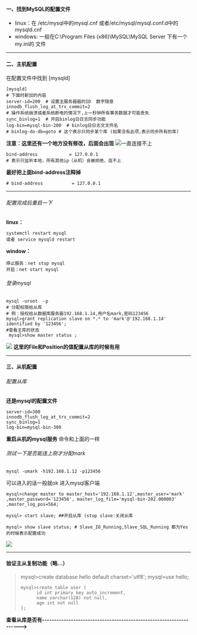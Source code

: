 #### 一、找到MySQL的配置文件
- linux：在  /etc/mysql中的mysql.cnf 
   或者/etc/mysql/mysql.conf.d中的mysqld.cnf
- windows: 一般在C:\Program Files (x86)\MySQL\MySQL Server 下有一个my.ini的  文件

***
#### 二、主机配置
在配置文件中找到  [mysqld]
```shell
[mysqld]
# 下面时新加的内容
server-id=200  # 设置主服务器器的ID  数字随意
innodb_flush_log_at_trx_commit=2
# 操作系统崩溃或者系统断电的情况下,上一秒钟所有事务数据才可能丢失
sync_binlog=1  # 开启binlog日日志同步功能
log-bin=mysql-bin-200  # binlog日日志文文件名
# binlog-do-db=goto # 这个表示只同步某个库 (如果没有此项,表示同步所有的库)
```
**注意：这里还有一个地方没有修改，后面会出现**
![一直连接不上](https://img-blog.csdnimg.cn/20190414171144320.png)
```shell
bind-address            = 127.0.0.1
# 表示只监听本地，所有其他ip（从机）会被拒绝，连不上
```
**最好把上面bind-address注释掉**
```shell
# bind-address           = 127.0.0.1
```
***
###### 配置完成后重启一下
**linux：**
```
systemctl restart mysql
或者 service mysqld restart
```
**window：**
```
停止服务：net stop mysql
开启：net start mysql
```
###### 登录mysql
```
mysql -uroot  -p
# 分配权限给从库
# 例：授权给从数据库服务器192.168.1.14,用户名mark,密码123456
mysql>grant replication slave on *.* to 'mark'@'192.168.1.14' identified by '123456';
#查看主库的状态
 mysql>show master status ; 
```
![](https://img-blog.csdnimg.cn/20190414173033897.png)
**这里的File和Position的值配置从库的时候有用**
***
#### 三、从机配置
###### 配置从库
**还是mysql的配置文件**
```shell
server-id=300
innodb_flush_log_at_trx_commit=2
sync_binlog=1
log-bin=mysql-bin-300
```
**重启从机的mysql服务**
命令和上面的一样

###### 测试一下是否能连上刚才分配mark
```shell
mysql -umark -h192.168.1.12 -p123456
```
可以进入的话一般就ok
进入mysql客户端
```
mysql>change master to master_host='192.168.1.12',master_user='mark' ,master_password='123456', master_log_file='mysql-bin-202.000003' ,master_log_pos=564;
```
```
mysql> start slave; ##开启从库 (stop slave:关闭从库
```
```
mysql> show slave status; # Slave_IO_Running,Slave_SQL_Running 都为Yes的时候表示配置成功
```
![](https://img-blog.csdnimg.cn/20190414201654765.png?x-oss-process=image/watermark,type_ZmFuZ3poZW5naGVpdGk,shadow_10,text_aHR0cHM6Ly9ibG9nLmNzZG4ubmV0L3FxXzQyODc0OTk0,size_16,color_FFFFFF,t_70)
***
#### 验证主从复制功能（略...）
> mysql>create database hello default charset='utf8';
> mysql>use hello;
> ```
> mysql>create table user (
>       id int primary key auto_increment,
>       name varchar(128) not null,
>       age int not null
> );
> ```
**查看从库是否有------------------------------------------------------------------->**

